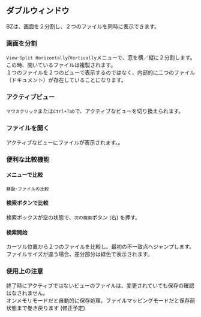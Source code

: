 ## ダブルウィンドウ

BZは、画面を２分割し、２つのファイルを同時に表示できます。

### 画面を分割

`View`-`Split Horizontally`/`Vertically`メニューで、窓を横／縦に２分割します。この時、開いているファイルは複製されます。   
１つのファイルを２つのビューで表示するのではなく、内部的に二つのファイル（ドキュメント）が存在していることになります。

### アクティブビュー

`マウスクリック`または`Ctrl+Tab`で、アクティブなビューを切り換えられます。

### ファイルを開く

アクティブなビューにファイルが表示されます。。

### 便利な比較機能

#### メニューで比較
`移動`-`ファイルの比較`

#### 検索ボタンで比較
検索ボックスが空の状態で、`次の検索`ボタン (右) を押す。

#### 検索開始
カーソル位置から２つのファイルを比較し、最初の不一致点へジャンプします。    
ファイルサイズが違う場合、差分部分は緑色で表示されます。

### 使用上の注意

終了時にアクティブではないビューのファイルは、変更されていても保存の確認はなされません。    
オンメモリモードだと自動的に保存処理。ファイルマッピングモードだと保存前状態まで巻き戻ります
(修正予定)